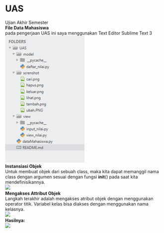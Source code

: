 # UAS
Ujian Akhir Semester<br />
<b>File Data Mahasiswa</b> <br /> pada pengerjaan UAS ini saya menggunakan Text Editor Sublime Text 3<br />
![](screnshot/file.PNG)
<br />
<b>Instansiasi Objek</b> <br />
Untuk membuat objek dari sebuah class, maka kita dapat memanggil nama class dengan argumen sesuai dengan fungsi __init__() pada saat kita mendefinisikannya.<br />
![](/objek1.PNG)
<br />
<b>Mengakses Attribut Objek</b> <br />
Langkah terakhir adalah mengakses atribut objek dengan menggunakan operator titik. Variabel kelas bisa diakses dengan menggunakan nama kelasnya.<br />
![](/atribut1.PNG)
<br />
<b>Hasilnya:</b><br />
![](/output.PNG)
